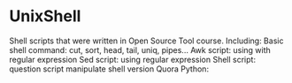 UnixShell
=========
Shell scripts that were written in Open Source Tool course.
Including:
Basic shell command: cut, sort, head, tail, uniq, pipes...
Awk script: using with regular expression
Sed script: using regular expression
Shell script: question script manipulate shell version Quora
Python: